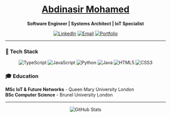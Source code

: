 <div align="center">

# [Abdinasir Mohamed](https://abdinasir-portfolio.vercel.app/)

**Software Engineer | Systems Architect | IoT Specialist**

[![LinkedIn](https://img.shields.io/badge/-LinkedIn-0077B5?style=flat-square&logo=linkedin&logoColor=white)](https://www.linkedin.com/in/abdinasir-mohamed-357537254/)
[![Email](https://img.shields.io/badge/-Email-D14836?style=flat-square&logo=gmail&logoColor=white)](mailto:Abdinasirm2003@gmail.com)
[![Portfolio](https://img.shields.io/badge/-Portfolio-000000?style=flat-square&logo=vercel&logoColor=white)](https://abdinasir-portfolio.vercel.app/)

</div>

---

### 🚀 Tech Stack

<div align="center">

![TypeScript](https://img.shields.io/badge/TypeScript-007ACC?style=for-the-badge&logo=typescript&logoColor=white)
![JavaScript](https://img.shields.io/badge/JavaScript-F7DF1E?style=for-the-badge&logo=javascript&logoColor=black)
![Python](https://img.shields.io/badge/Python-3776AB?style=for-the-badge&logo=python&logoColor=white)
![Java](https://img.shields.io/badge/Java-ED8B00?style=for-the-badge&logo=openjdk&logoColor=white)
![HTML5](https://img.shields.io/badge/HTML5-E34F26?style=for-the-badge&logo=html5&logoColor=white)
![CSS3](https://img.shields.io/badge/CSS3-1572B6?style=for-the-badge&logo=css3&logoColor=white)

</div>

### 🎓 Education

**MSc IoT & Future Networks** - Queen Mary University London  
**BSc Computer Science** - Brunel University London

---

<div align="center">

![GitHub Stats](https://github-readme-stats.vercel.app/api?username=Abdinasir03&show_icons=true&theme=dark&hide_border=true&count_private=true)

</div>
